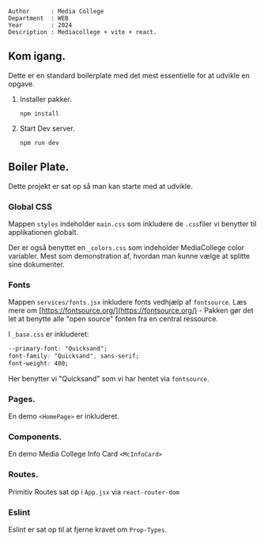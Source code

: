 ```
Author      : Media College
Department  : WEB 
Year        : 2024 
Description : Mediacollege + vite + react.        
```

## Kom igang.

Dette er en standard boilerplate med det mest essentielle for at udvikle en opgave.

1. Installer pakker.

    ```
    npm install
    ```

2. Start Dev server.

    ```
    npm run dev
    ```

## Boiler Plate.

Dette projekt er sat op så man kan starte med at udvikle.


### Global CSS

Mappen `styles` indeholder `main.css` som inkludere de `.css`filer vi benytter til applikationen globalt.

Der er også benyttet en `_colors.css` som indeholder MediaCollege color variabler. Mest som demonstration af, hvordan man kunne vælge at splitte sine dokumenter. 

### Fonts

Mappen `services/fonts.jsx` inkludere fonts vedhjælp af `fontsource`.
Læs mere om [https://fontsource.org/](https://fontsource.org/) - Pakken gør det let at benytte alle "open source" fonten fra en central ressource.

I `_base.css` er inkluderet:

```css
--primary-font: "Quicksand";
font-family: "Quicksand", sans-serif;
font-weight: 400;
```

Her benytter vi "Quicksand" som vi har hentet via `fontsource`.

### Pages.

En demo `<HomePage>` er inkluderet.

### Components.

En demo Media College Info Card `<McInfoCard>`

### Routes.

Primitiv Routes sat op i `App.jsx` via `react-router-dom`

### Eslint

Eslint er sat op til at fjerne kravet om `Prop-Types`.



